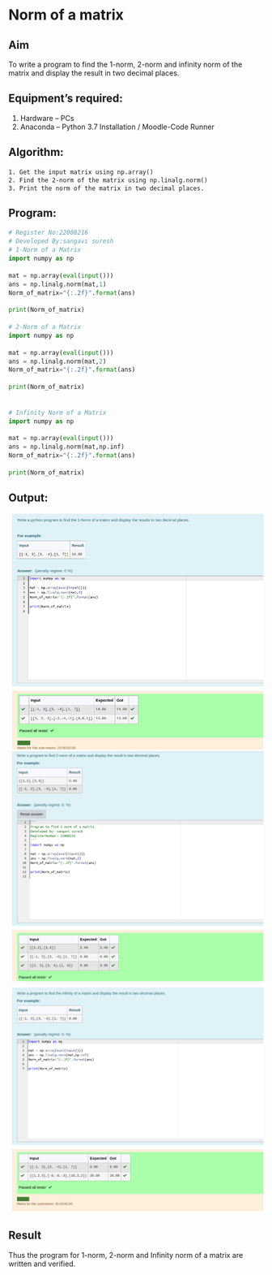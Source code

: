 # Norm of a matrix
## Aim

To write a program to find the 1-norm, 2-norm and infinity norm of the matrix and display the result in two decimal places.

## Equipment’s required:

1.	Hardware – PCs
2.	Anaconda – Python 3.7 Installation / Moodle-Code Runner

## Algorithm:

	1. Get the input matrix using np.array()   
    2. Find the 2-norm of the matrix using np.linalg.norm()
	3. Print the norm of the matrix in two decimal places.

## Program:
```Python
# Register No:22008216
# Developed By:sangavi suresh
# 1-Norm of a Matrix
import numpy as np

mat = np.array(eval(input()))
ans = np.linalg.norm(mat,1)
Norm_of_matrix="{:.2f}".format(ans)

print(Norm_of_matrix)

# 2-Norm of a Matrix
import numpy as np

mat = np.array(eval(input()))
ans = np.linalg.norm(mat,2)
Norm_of_matrix="{:.2f}".format(ans)

print(Norm_of_matrix)


# Infinity Norm of a Matrix
import numpy as np 

mat = np.array(eval(input()))
ans = np.linalg.norm(mat,np.inf)
Norm_of_matrix="{:.2f}".format(ans)

print(Norm_of_matrix)
```
## Output:
![](./norm1.png)
![](./norm2.png)
![](./norm3.png)

## Result
Thus the program for 1-norm, 2-norm and Infinity norm of a matrix are written and verified.
